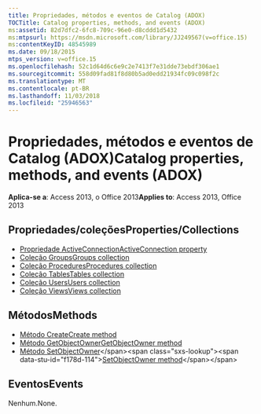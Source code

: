 ```yaml
---
title: Propriedades, métodos e eventos de Catalog (ADOX)
TOCTitle: Catalog properties, methods, and events (ADOX)
ms:assetid: 82d7dfc2-6fc8-709c-96e0-d8cddd1d5432
ms:mtpsurl: https://msdn.microsoft.com/library/JJ249567(v=office.15)
ms:contentKeyID: 48545989
ms.date: 09/18/2015
mtps_version: v=office.15
ms.openlocfilehash: 52c1d64d6c6e9c2e7413f7e31dde73ebdf306ae1
ms.sourcegitcommit: 558d09fad81f8d80b5ad0edd21934fc09c098f2c
ms.translationtype: MT
ms.contentlocale: pt-BR
ms.lasthandoff: 11/03/2018
ms.locfileid: "25946563"
---
```

# <a name="catalog-properties-methods-and-events-adox"></a><span data-ttu-id="f178d-102">Propriedades, métodos e eventos de Catalog (ADOX)</span><span class="sxs-lookup"><span data-stu-id="f178d-102">Catalog properties, methods, and events (ADOX)</span></span>

<span data-ttu-id="f178d-103">**Aplica-se a**: Access 2013, o Office 2013</span><span class="sxs-lookup"><span data-stu-id="f178d-103">**Applies to**: Access 2013, Office 2013</span></span> 

## <a name="propertiescollections"></a><span data-ttu-id="f178d-104">Propriedades/coleções</span><span class="sxs-lookup"><span data-stu-id="f178d-104">Properties/Collections</span></span>

- [<span data-ttu-id="f178d-105">Propriedade ActiveConnection</span><span class="sxs-lookup"><span data-stu-id="f178d-105">ActiveConnection property</span></span>](activeconnection-property-adox.md)
- [<span data-ttu-id="f178d-106">Coleção Groups</span><span class="sxs-lookup"><span data-stu-id="f178d-106">Groups collection</span></span>](groups-collection-adox.md)
- [<span data-ttu-id="f178d-107">Coleção Procedures</span><span class="sxs-lookup"><span data-stu-id="f178d-107">Procedures collection</span></span>](procedures-collection-adox.md)
- [<span data-ttu-id="f178d-108">Coleção Tables</span><span class="sxs-lookup"><span data-stu-id="f178d-108">Tables collection</span></span>](tables-collection-adox.md)
- [<span data-ttu-id="f178d-109">Coleção Users</span><span class="sxs-lookup"><span data-stu-id="f178d-109">Users collection</span></span>](users-collection-adox.md)
- [<span data-ttu-id="f178d-110">Coleção Views</span><span class="sxs-lookup"><span data-stu-id="f178d-110">Views collection</span></span>](views-collection-adox.md)

## <a name="methods"></a><span data-ttu-id="f178d-111">Métodos</span><span class="sxs-lookup"><span data-stu-id="f178d-111">Methods</span></span>

- [<span data-ttu-id="f178d-112">Método Create</span><span class="sxs-lookup"><span data-stu-id="f178d-112">Create method</span></span>](create-method-adox.md)
- [<span data-ttu-id="f178d-113">Método GetObjectOwner</span><span class="sxs-lookup"><span data-stu-id="f178d-113">GetObjectOwner method</span></span>](getobjectowner-method-adox.md)
- <span data-ttu-id="f178d-114">[Método SetObjectOwner](https://msdn.microsoft.com/library/jj249006\(v=office.15\))</span><span class="sxs-lookup"><span data-stu-id="f178d-114">[SetObjectOwner method](https://msdn.microsoft.com/library/jj249006\(v=office.15\))</span></span>

## <a name="events"></a><span data-ttu-id="f178d-115">Eventos</span><span class="sxs-lookup"><span data-stu-id="f178d-115">Events</span></span>

<span data-ttu-id="f178d-116">Nenhum.</span><span class="sxs-lookup"><span data-stu-id="f178d-116">None.</span></span>

